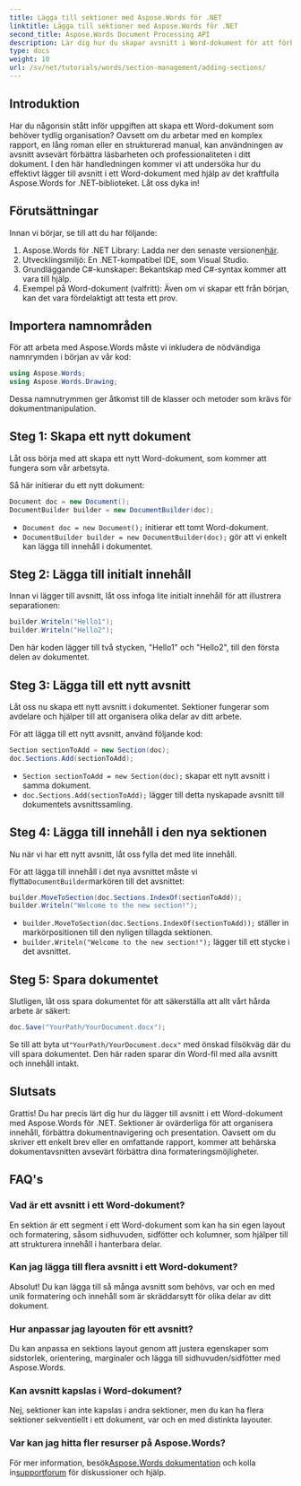 ```yaml
---
title: Lägga till sektioner med Aspose.Words för .NET
linktitle: Lägga till sektioner med Aspose.Words för .NET
second_title: Aspose.Words Document Processing API
description: Lär dig hur du skapar avsnitt i Word-dokument för att förbättra läsbarheten och professionaliteten. Den här guiden täcker allt från att initiera ett dokument till att spara ditt arbete.
type: docs
weight: 10
url: /sv/net/tutorials/words/section-management/adding-sections/
---
```

## Introduktion

Har du någonsin stått inför uppgiften att skapa ett Word-dokument som behöver tydlig organisation? Oavsett om du arbetar med en komplex rapport, en lång roman eller en strukturerad manual, kan användningen av avsnitt avsevärt förbättra läsbarheten och professionaliteten i ditt dokument. I den här handledningen kommer vi att undersöka hur du effektivt lägger till avsnitt i ett Word-dokument med hjälp av det kraftfulla Aspose.Words for .NET-biblioteket. Låt oss dyka in!

## Förutsättningar

Innan vi börjar, se till att du har följande:

1.  Aspose.Words för .NET Library: Ladda ner den senaste versionen[här](https://releases.aspose.com/words/net/).
2. Utvecklingsmiljö: En .NET-kompatibel IDE, som Visual Studio.
3. Grundläggande C#-kunskaper: Bekantskap med C#-syntax kommer att vara till hjälp.
4. Exempel på Word-dokument (valfritt): Även om vi skapar ett från början, kan det vara fördelaktigt att testa ett prov.

## Importera namnområden

För att arbeta med Aspose.Words måste vi inkludera de nödvändiga namnrymden i början av vår kod:

```csharp
using Aspose.Words;
using Aspose.Words.Drawing;
```

Dessa namnutrymmen ger åtkomst till de klasser och metoder som krävs för dokumentmanipulation.

## Steg 1: Skapa ett nytt dokument

Låt oss börja med att skapa ett nytt Word-dokument, som kommer att fungera som vår arbetsyta.

Så här initierar du ett nytt dokument:

```csharp
Document doc = new Document();
DocumentBuilder builder = new DocumentBuilder(doc);
```

- `Document doc = new Document();` initierar ett tomt Word-dokument.
- `DocumentBuilder builder = new DocumentBuilder(doc);` gör att vi enkelt kan lägga till innehåll i dokumentet.

## Steg 2: Lägga till initialt innehåll

Innan vi lägger till avsnitt, låt oss infoga lite initialt innehåll för att illustrera separationen:

```csharp
builder.Writeln("Hello1");
builder.Writeln("Hello2");
```

Den här koden lägger till två stycken, "Hello1" och "Hello2", till den första delen av dokumentet.

## Steg 3: Lägga till ett nytt avsnitt

Låt oss nu skapa ett nytt avsnitt i dokumentet. Sektioner fungerar som avdelare och hjälper till att organisera olika delar av ditt arbete.

För att lägga till ett nytt avsnitt, använd följande kod:

```csharp
Section sectionToAdd = new Section(doc);
doc.Sections.Add(sectionToAdd);
```

- `Section sectionToAdd = new Section(doc);` skapar ett nytt avsnitt i samma dokument.
- `doc.Sections.Add(sectionToAdd);` lägger till detta nyskapade avsnitt till dokumentets avsnittssamling.

## Steg 4: Lägga till innehåll i den nya sektionen

Nu när vi har ett nytt avsnitt, låt oss fylla det med lite innehåll. 

 För att lägga till innehåll i det nya avsnittet måste vi flytta`DocumentBuilder`markören till det avsnittet:

```csharp
builder.MoveToSection(doc.Sections.IndexOf(sectionToAdd));
builder.Writeln("Welcome to the new section!");
```

- `builder.MoveToSection(doc.Sections.IndexOf(sectionToAdd));` ställer in markörpositionen till den nyligen tillagda sektionen.
- `builder.Writeln("Welcome to the new section!");` lägger till ett stycke i det avsnittet.

## Steg 5: Spara dokumentet

Slutligen, låt oss spara dokumentet för att säkerställa att allt vårt hårda arbete är säkert:

```csharp
doc.Save("YourPath/YourDocument.docx");
```

 Se till att byta ut`"YourPath/YourDocument.docx"` med önskad filsökväg där du vill spara dokumentet. Den här raden sparar din Word-fil med alla avsnitt och innehåll intakt.

## Slutsats

Grattis! Du har precis lärt dig hur du lägger till avsnitt i ett Word-dokument med Aspose.Words för .NET. Sektioner är ovärderliga för att organisera innehåll, förbättra dokumentnavigering och presentation. Oavsett om du skriver ett enkelt brev eller en omfattande rapport, kommer att behärska dokumentavsnitten avsevärt förbättra dina formateringsmöjligheter. 

## FAQ's

### Vad är ett avsnitt i ett Word-dokument?

En sektion är ett segment i ett Word-dokument som kan ha sin egen layout och formatering, såsom sidhuvuden, sidfötter och kolumner, som hjälper till att strukturera innehåll i hanterbara delar.

### Kan jag lägga till flera avsnitt i ett Word-dokument?

Absolut! Du kan lägga till så många avsnitt som behövs, var och en med unik formatering och innehåll som är skräddarsytt för olika delar av ditt dokument.

### Hur anpassar jag layouten för ett avsnitt?

Du kan anpassa en sektions layout genom att justera egenskaper som sidstorlek, orientering, marginaler och lägga till sidhuvuden/sidfötter med Aspose.Words.

### Kan avsnitt kapslas i Word-dokument?

Nej, sektioner kan inte kapslas i andra sektioner, men du kan ha flera sektioner sekventiellt i ett dokument, var och en med distinkta layouter.

### Var kan jag hitta fler resurser på Aspose.Words?

 För mer information, besök[Aspose.Words dokumentation](https://reference.aspose.com/words/net/) och kolla in[supportforum](https://forum.aspose.com/c/words/8) för diskussioner och hjälp.